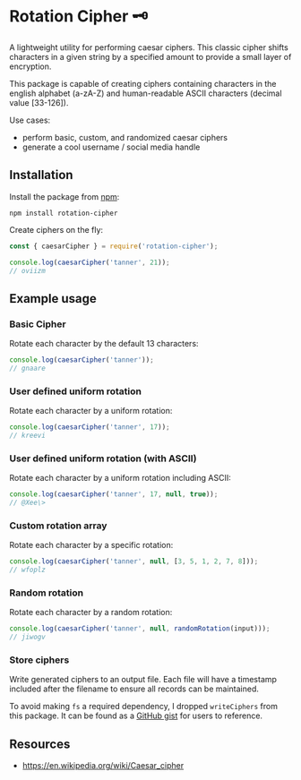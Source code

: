 # Rotation Cipher 🗝️

A lightweight utility for performing caesar ciphers. This classic cipher shifts characters in a given string by a specified amount to provide a small layer of encryption.

This package is capable of creating ciphers containing characters in the english alphabet (a-zA-Z) and human-readable ASCII characters (decimal value [33-126]).

Use cases:

-   perform basic, custom, and randomized caesar ciphers
-   generate a cool username / social media handle

## Installation

Install the package from [npm](https://www.npmjs.com/package/rotation-cipher):

```shell
npm install rotation-cipher
```

Create ciphers on the fly:

```js
const { caesarCipher } = require('rotation-cipher');

console.log(caesarCipher('tanner', 21));
// oviizm
```

## Example usage

### Basic Cipher

Rotate each character by the default 13 characters:

```js
console.log(caesarCipher('tanner'));
// gnaare
```

### User defined uniform rotation

Rotate each character by a uniform rotation:

```js
console.log(caesarCipher('tanner', 17));
// kreevi
```

### User defined uniform rotation (with ASCII)

Rotate each character by a uniform rotation including ASCII:

```js
console.log(caesarCipher('tanner', 17, null, true));
// @Xee\>
```

### Custom rotation array

Rotate each character by a specific rotation:

```js
console.log(caesarCipher('tanner', null, [3, 5, 1, 2, 7, 8]));
// wfoplz
```

### Random rotation

Rotate each character by a random rotation:

```js
console.log(caesarCipher('tanner', null, randomRotation(input)));
// jiwogv
```

### Store ciphers

Write generated ciphers to an output file. Each file will have a timestamp included after the filename to ensure all records can be maintained.

To avoid making `fs` a required dependency, I dropped `writeCiphers` from this package. It can be found as a [GitHub gist](https://gist.github.com/tannerdolby/ffb9c8fc7992a8b2cff1d2a6dca524c3) for users to reference.

## Resources

-   https://en.wikipedia.org/wiki/Caesar_cipher

